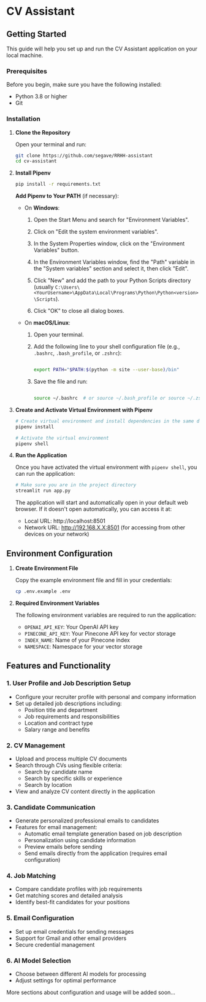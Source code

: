 # CV Assistant

## Getting Started

This guide will help you set up and run the CV Assistant application on your local machine.

### Prerequisites

Before you begin, make sure you have the following installed:
- Python 3.8 or higher
- Git

### Installation

1. **Clone the Repository**

   Open your terminal and run:
   ```bash
   git clone https://github.com/segave/RRHH-assistant
   cd cv-assistant
   ```

2. **Install Pipenv**

   ```bash
   pip install -r requirements.txt
   ```

    **Add Pipenv to Your PATH** (if necessary):

   - On **Windows**:

     1. Open the Start Menu and search for "Environment Variables".

     2. Click on "Edit the system environment variables".

     3. In the System Properties window, click on the "Environment Variables" button.

     4. In the Environment Variables window, find the "Path" variable in the "System variables" section and select it, then click "Edit".

     5. Click "New" and add the path to your Python Scripts directory (usually `C:\Users\<YourUsername>\AppData\Local\Programs\Python\Python<version>\Scripts`).

     6. Click "OK" to close all dialog boxes.



   - On **macOS/Linux**:

     1. Open your terminal.

     2. Add the following line to your shell configuration file (e.g., `.bashrc`, `.bash_profile`, or `.zshrc`):

        ```bash

        export PATH="$PATH:$(python -m site --user-base)/bin"

        ```

     3. Save the file and run:

        ```bash

        source ~/.bashrc  # or source ~/.bash_profile or source ~/.zshrc

        ```


3. **Create and Activate Virtual Environment with Pipenv**

   ```bash
   # Create virtual environment and install dependencies in the same directory as the project
   pipenv install

   # Activate the virtual environment
   pipenv shell
   ```

4. **Run the Application**

   Once you have activated the virtual environment with `pipenv shell`, you can run the application:
   ```bash
   # Make sure you are in the project directory
   streamlit run app.py
   ```

   The application will start and automatically open in your default web browser. If it doesn't open automatically, you can access it at:
   - Local URL: http://localhost:8501
   - Network URL: http://192.168.X.X:8501 (for accessing from other devices on your network)

## Environment Configuration

1. **Create Environment File**
   
   Copy the example environment file and fill in your credentials:
   ```bash
   cp .env.example .env
   ```

2. **Required Environment Variables**
   
   The following environment variables are required to run the application:
   - `OPENAI_API_KEY`: Your OpenAI API key
   - `PINECONE_API_KEY`: Your Pinecone API key for vector storage
   - `INDEX_NAME`: Name of your Pinecone index
   - `NAMESPACE`: Namespace for your vector storage

## Features and Functionality

### 1. User Profile and Job Description Setup
- Configure your recruiter profile with personal and company information
- Set up detailed job descriptions including:
  * Position title and department
  * Job requirements and responsibilities
  * Location and contract type
  * Salary range and benefits

### 2. CV Management
- Upload and process multiple CV documents
- Search through CVs using flexible criteria:
  * Search by candidate name
  * Search by specific skills or experience
  * Search by location
- View and analyze CV content directly in the application

### 3. Candidate Communication
- Generate personalized professional emails to candidates
- Features for email management:
  * Automatic email template generation based on job description
  * Personalization using candidate information
  * Preview emails before sending
  * Send emails directly from the application (requires email configuration)

### 4. Job Matching
- Compare candidate profiles with job requirements
- Get matching scores and detailed analysis
- Identify best-fit candidates for your positions

### 5. Email Configuration
- Set up email credentials for sending messages
- Support for Gmail and other email providers
- Secure credential management

### 6. AI Model Selection
- Choose between different AI models for processing
- Adjust settings for optimal performance

More sections about configuration and usage will be added soon...